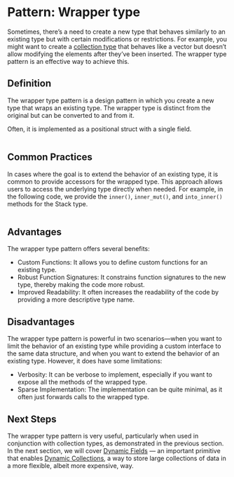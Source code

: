 # Pattern: Wrapper type

Sometimes, there’s a need to create a new type that behaves similarly to an existing type but with
certain modifications or restrictions. For example, you might want to create a
[collection type](./collections) that behaves like a vector but doesn’t allow modifying the elements
after they’ve been inserted. The wrapper type pattern is an effective way to achieve this.

## Definition

The wrapper type pattern is a design pattern in which you create a new type that wraps an existing
type. The wrapper type is distinct from the original but can be converted to and from it.

Often, it is implemented as a positional struct with a single field.

```move file=packages/samples/sources/programmability/wrapper-type-pattern.move anchor=main

```

## Common Practices

In cases where the goal is to extend the behavior of an existing type, it is common to provide
accessors for the wrapped type. This approach allows users to access the underlying type directly
when needed. For example, in the following code, we provide the `inner()`, `inner_mut()`, and
`into_inner()` methods for the Stack type.

```move file=packages/samples/sources/programmability/wrapper-type-pattern.move anchor=common

```

## Advantages

The wrapper type pattern offers several benefits:

- Custom Functions: It allows you to define custom functions for an existing type.
- Robust Function Signatures: It constrains function signatures to the new type, thereby making the
  code more robust.
- Improved Readability: It often increases the readability of the code by providing a more
  descriptive type name.

## Disadvantages

The wrapper type pattern is powerful in two scenarios—when you want to limit the behavior of an
existing type while providing a custom interface to the same data structure, and when you want to
extend the behavior of an existing type. However, it does have some limitations:

- Verbosity: It can be verbose to implement, especially if you want to expose all the methods of the
  wrapped type.
- Sparse Implementation: The implementation can be quite minimal, as it often just forwards calls to
  the wrapped type.

## Next Steps

The wrapper type pattern is very useful, particularly when used in conjunction with collection
types, as demonstrated in the previous section. In the next section, we will cover
[Dynamic Fields](./dynamic-fields) — an important primitive that enables
[Dynamic Collections](./dynamic-collections), a way to store large collections of data in a more
flexible, albeit more expensive, way.

